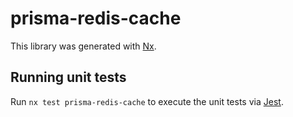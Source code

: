 # prisma-redis-cache

This library was generated with [Nx](https://nx.dev).

## Running unit tests

Run `nx test prisma-redis-cache` to execute the unit tests via [Jest](https://jestjs.io).
